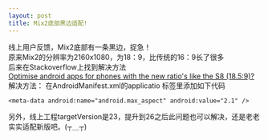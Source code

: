 ```yaml
---
layout: post
title: Mix2底部黑边适配!
---
```


线上用户反馈，Mix2底部有一条黑边，捉急！  
原来Mix2的分辨率为2160x1080，为18：9，比传统的16：9长了很多  
后来在Stackoverflow上找到解决方法  
[Optimise android apps for phones with the new ratio's like the S8 (18.5:9)?](https://stackoverflow.com/questions/43126544/optimise-android-apps-for-phones-with-the-new-ratios-like-the-s8-18-59/43126712#43126712)  
解决方法：
在AndroidManifest.xml的applicatio 标签里添加如下代码  
```
<meta-data android:name="android.max_aspect" android:value="2.1" />
```  
另外，线上工程targetVersion是23，提升到26之后此问题也可以解决，还是老老实实适配新版吧。(┬＿┬)
